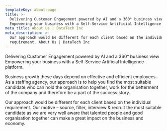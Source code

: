 ```yaml
---
templateKey: about-page
title: >-
  Delivering Customer Engagement powered by AI and a 360° business view 
  Empowering your business with a Self-Service Artificial Intelligence platform.
meta_title: About Us | DataTech Inc
meta_description: >-
  Our approach would be different for each client based on the individual
  requirement. About Us | DataTech Inc
---
```

Delivering Customer Engagement powered by AI and a 360° business view  Empowering your business with a Self-Service Artificial Intelligence platform. 

Business growth these days depend on effective and efficient employees. As a staffing agency, our approach is to help you find the most suitable candidate who can hold the organisation together, work for the betterment of the company and therefore be a part of the success story.

Our approach would be different for each client based on the individual requirement. Our motive – source, filter, interview & recruit the most suitable candidate as we are very well aware that talented people and good organisation together can make a great impact on the business and economy.
